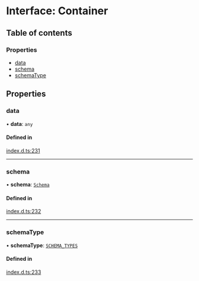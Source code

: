 # Interface: Container

## Table of contents

### Properties

- [data](Container.md#data)
- [schema](Container.md#schema)
- [schemaType](Container.md#schematype)

## Properties

### data

• **data**: `any`

#### Defined in

[index.d.ts:231](https://github.com/mostafa/xk6-kafka/blob/main/api-docs/index.d.ts#L231)

---

### schema

• **schema**: [`Schema`](Schema.md)

#### Defined in

[index.d.ts:232](https://github.com/mostafa/xk6-kafka/blob/main/api-docs/index.d.ts#L232)

---

### schemaType

• **schemaType**: [`SCHEMA_TYPES`](../enums/SCHEMA_TYPES.md)

#### Defined in

[index.d.ts:233](https://github.com/mostafa/xk6-kafka/blob/main/api-docs/index.d.ts#L233)
